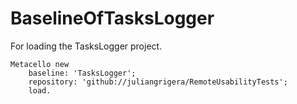 # BaselineOfTasksLogger
For loading the TasksLogger project.

```smalltalk
Metacello new
	baseline: 'TasksLogger';
	repository: 'github://juliangrigera/RemoteUsabilityTests';
	load.
```